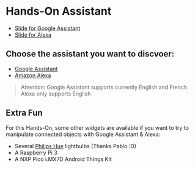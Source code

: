 # Hands-On Assistant

- [Slide for Google Assistant](https://docs.google.com/presentation/u/1/d/12_m04yZxrue1oUDJddaCfJd_UAuNDPkzlTOhK716-YY/edit?usp=drive_web)
- [Slide for Alexa](https://docs.google.com/a/xebia.fr/presentation/d/11HKDcjdbRxAitrWZTK16DXYEEOePF50e3QWepv34e8o/edit?usp=sharing)

## Choose the assistant you want to discvoer:

- [Google Assistant](google-assistant/README.md)
- [Amazon Alexa](alexa/README.md)

> Attention: Google Assistant supports currently English and French. Alexa only
supports English

## Extra Fun

For this Hands-On, some other widgets are available if you want to try to manipulate 
connected objects with Google Assistant & Alexa:

- Several [Philips Hue](https://www2.meethue.com/en-us) lightbulbs (Thanks Pablo :D)
- A Raspberry Pi 3 
- A NXP Pico i.MX7D Android Things Kit